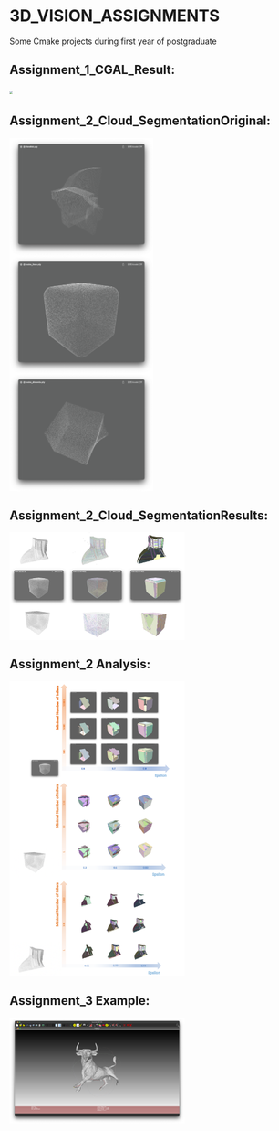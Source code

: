 # 3D_VISION_ASSIGNMENTS
Some Cmake projects during first year of postgraduate

## Assignment_1_CGAL_Result:

<img src = "./Assignment_1_PCL/results/result-5.gif" align = "center" style = "zoom:30%;" height = "50%" width = "50%"/>

## Assignment_2_Cloud_SegmentationOriginal:

<img src = "./Assignment_2_Cloud_Segmentation/original_pics/111.png" align = "middle" style = "zoom:30%;" height = "50%" width = "50%" />

<img src = "./Assignment_2_Cloud_Segmentation/original_pics/222.png" align = "middle" style = "zoom:30%;" height = "50%" width = "50%"/>

<img src = "./Assignment_2_Cloud_Segmentation/original_pics/333.png" align = "middle" style = "zoom:30%;" height = "50%" width = "50%"/>



## Assignment_2_Cloud_SegmentationResults:

<img src = "./Assignment_2_Cloud_Segmentation/result_pics/111.jpg" align = "middle" style = "zoom:30%;" />

<img src = "./Assignment_2_Cloud_Segmentation/result_pics/222.jpg" align = "middle" style = "zoom:30%;" />

<img src = "./Assignment_2_Cloud_Segmentation/result_pics/333.jpg" align = "middle" style = "zoom:30%;" />



## Assignment_2 Analysis:

<img src = "./Assignment_2_Cloud_Segmentation/result_pics/444.png" align = "middle" style = "zoom:30%;" />

<img src = "./Assignment_2_Cloud_Segmentation/result_pics/555.png" align = "middle" style = "zoom:30%;" />

<img src = "./Assignment_2_Cloud_Segmentation/result_pics/666.png" align = "middle" style = "zoom:30%;" />


## Assignment_3 Example:

<img src = "./Assignment_3_Mesh/example.png" align = "middle" style = "zoom:30%;" />